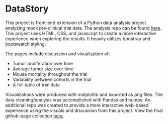 # DataStory

This project is front-end extension of a Python data analysis project analyzing mock pre-clinical trial data.  The analysis repo can be found [here](https://github.com/bman511/Pymaceuticals/blob/master/README.md).  This project uses HTML, CSS, and javascript to create a more interactive experience when exploring the results.  It heavily utilizes boostrap and bootswatch styling. 

The pages include discussion and visualization of:

- Tumor proliferation over time
- Average tumor size over time
- Mouse mortality throughout the trial
- Variability between cohorts in the trial
- A full table of trial data

Visualizations were produced with matplotlib and exported as png files.  The data cleaning/analysis was accomplished with Pandas and numpy.  An additional repo was created to provide a more interactive web-based experience using the visuals and discussion from this project.  View the final github-page collection [here](https://bman511.github.io/DataStory/).
